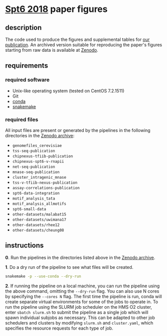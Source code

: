 
# [Spt6 2018](https://doi.org/10.1101/347575) paper figures

## description

The code used to produce the figures and supplemental tables for [our publication](https://doi.org/10.1016/j.molcel.2018.09.005). An archived version suitable for reproducing the paper's figures starting from raw data is available at [Zenodo](https://doi.org/10.5281/zenodo.1325930).

## requirements

### required software

- Unix-like operating system (tested on CentOS 7.2.1511)
- Git
- [conda](https://conda.io/docs/user-guide/install/index.html)
- [snakemake](https://snakemake.readthedocs.io/en/stable/)

### required files

All input files are present or generated by the pipelines in the following directories in the [Zenodo archive](https://doi.org/10.5281/zenodo.1325930):

- `genomefiles_cerevisiae`
- `tss-seq-publication`
- `chipnexus-tfiib-publication`
- `chipnexus-spt6-v-rnapii`
- `net-seq-publication`
- `mnase-seq-publication`
- `cluster_intragenic_mnase`
- `tss-v-tfiib-nexus-publication`
- `assay-correlations-publication`
- `spt6-data-integration`
- `motif_analysis_tata`
- `motif_analysis_allmotifs`
- `spt6-small-data`
- `other-datasets/malabat15`
- `other-datasets/uwimana17`
- `other-datasets/rhee12`
- `other-datasets/cheung08`

## instructions
**0**. Run the pipelines in the directories listed above in the [Zenodo archive](https://doi.org/10.5281/zenodo.1325930).

**1**. Do a dry run of the pipeline to see what files will be created.

```bash
snakemake -p --use-conda --dry-run
```

**2**. If running the pipeline on a local machine, you can run the pipeline using the above command, omitting the `--dry-run` flag. You can also use N cores by specifying the `--cores N` flag. The first time the pipeline is run, conda will create separate virtual environments for some of the jobs to operate in. To run the pipeline using the SLURM job scheduler on the HMS O2 cluster, enter `sbatch slurm.sh` to submit the pipeline as a single job which will spawn individual subjobs as necessary. This can be adapted to other job schedulers and clusters by modifying `slurm.sh` and `cluster.yaml`, which specifies the resource requests for each type of job.

